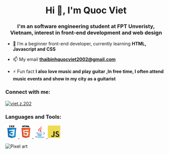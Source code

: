 <h1 align="center">Hi 👋, I'm Quoc Viet</h1>
<h3 align="center">I'm an software engineering student at FPT Unveristy, Vietnam, interest in front-end development and web design</h3>

- 🌱 I’m a beginner front-end developer, currently learning **HTML, Javascript and CSS**


- 📫 My email **thaibinhquocviet2002@gmail.com**

- ⚡ Fun fact **I also love music and play guitar ,In free time, I often attend music events and show in my city as a guitarist**

<h3 align="left">Connect with me:</h3>
<p align="left">
<a href="https://fb.com/viet.z.202" target="blank"><img align="center" src="https://raw.githubusercontent.com/rahuldkjain/github-profile-readme-generator/master/src/images/icons/Social/facebook.svg" alt="viet.z.202" height="30" width="40" /></a>
</p>

<h3 align="left">Languages and Tools:</h3>
<p align="left"> <a href="https://www.w3schools.com/css/" target="_blank" rel="noreferrer"> <img src="https://raw.githubusercontent.com/devicons/devicon/master/icons/css3/css3-original-wordmark.svg" alt="css3" width="40" height="40"/> </a> <a href="https://www.w3.org/html/" target="_blank" rel="noreferrer"> <img src="https://raw.githubusercontent.com/devicons/devicon/master/icons/html5/html5-original-wordmark.svg" alt="html5" width="40" height="40"/> </a> <a href="https://www.java.com" target="_blank" rel="noreferrer"> <img src="https://raw.githubusercontent.com/devicons/devicon/master/icons/java/java-original.svg" alt="java" width="40" height="40"/> </a> <a href="https://developer.mozilla.org/en-US/docs/Web/JavaScript" target="_blank" rel="noreferrer"> <img src="https://raw.githubusercontent.com/devicons/devicon/master/icons/javascript/javascript-original.svg" alt="javascript" width="40" height="40"/> </a> </p>

<img src="https://mir-s3-cdn-cf.behance.net/project_modules/1400_opt_1/01073865290819.5d61d475f0072.jpg" alt="Pixel art" width="700" height="300">

